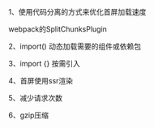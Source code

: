 1、使用代码分离的方式来优化首屏加载速度

webpack的SplitChunksPlugin

2、import() 动态加载需要的组件或依赖包

3、import {} 按需引入

4、首屏使用ssr渲染

5、减少请求次数

6、gzip压缩